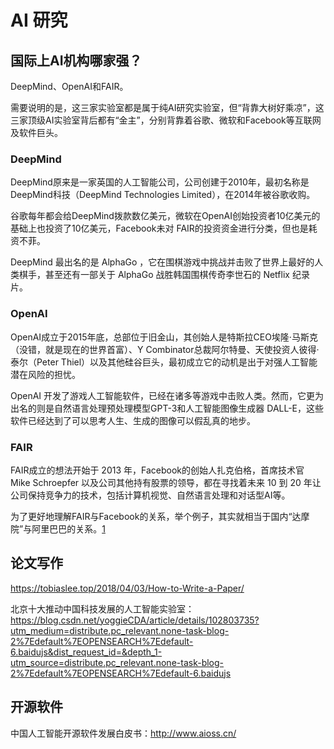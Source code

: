 # AI 研究

## 国际上AI机构哪家强？

DeepMind、OpenAI和FAIR。

需要说明的是，这三家实验室都是属于纯AI研究实验室，但“背靠大树好乘凉”，这三家顶级AI实验室背后都有“金主”，分别背靠着谷歌、微软和Facebook等互联网及软件巨头。

### DeepMind

DeepMind原来是一家英国的人工智能公司，公司创建于2010年，最初名称是DeepMind科技（DeepMind Technologies Limited），在2014年被谷歌收购。

谷歌每年都会给DeepMind拨款数亿美元，微软在OpenAI创始投资者10亿美元的基础上也投资了10亿美元，Facebook未对 FAIR的投资资金进行分类，但也是耗资不菲。

DeepMind 最出名的是 AlphaGo ，它在围棋游戏中挑战并击败了世界上最好的人类棋手，甚至还有一部关于 AlphaGo 战胜韩国围棋传奇李世石的 Netflix 纪录片。

### OpenAI

OpenAI成立于2015年底，总部位于旧金山，其创始人是特斯拉CEO埃隆·马斯克（没错，就是现在的世界首富）、Y Combinator总裁阿尔特曼、天使投资人彼得·泰尔（Peter Thiel）以及其他硅谷巨头，最初成立它的动机是出于对强人工智能潜在风险的担忧。

OpenAI 开发了游戏人工智能软件，已经在诸多等游戏中击败人类。然而，它更为出名的则是自然语言处理预处理模型GPT-3和人工智能图像生成器 DALL-E，这些软件已经达到了可以思考人生、生成的图像可以假乱真的地步。

### FAIR

FAIR成立的想法开始于 2013 年，Facebook的创始人扎克伯格，首席技术官 Mike Schroepfer 以及公司其他持有股票的领导，都在寻找着未来 10 到 20 年让公司保持竞争力的技术，包括计算机视觉、自然语言处理和对话型AI等。

为了更好地理解FAIR与Facebook的关系，举个例子，其实就相当于国内“达摩院”与阿里巴巴的关系。[1]

## 论文写作

https://tobiaslee.top/2018/04/03/How-to-Write-a-Paper/

北京十大推动中国科技发展的人工智能实验室：https://blog.csdn.net/yoggieCDA/article/details/102803735?utm_medium=distribute.pc_relevant.none-task-blog-2%7Edefault%7EOPENSEARCH%7Edefault-6.baidujs&dist_request_id=&depth_1-utm_source=distribute.pc_relevant.none-task-blog-2%7Edefault%7EOPENSEARCH%7Edefault-6.baidujs

## 开源软件

中国人工智能开源软件发展白皮书：http://www.aioss.cn/

[1]: https://www.weiyangx.com/379999.html
